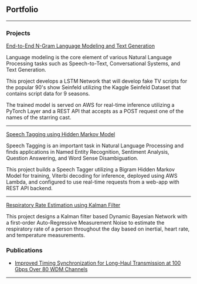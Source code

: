 ## Portfolio

---

### Projects 

[End-to-End N-Gram Language Modeling and Text Generation](https://htmlpreview.github.io/?https://github.com/bhargavsaidasari/text_generation_webapp/blob/master/index.html)

Language modeling is the core element of various Natural Language Processing tasks such as Speech-to-Text, Conversational Systems, and Text Generation.
<br>

This project develops a LSTM Network that will develop fake TV scripts for the popular 90's show Seinfeld utilizing the Kaggle Seinfeld Dataset that contains script data for 9 seasons.
<br>

The trained model is served on AWS for real-time inference utilizing a PyTorch Layer and a REST API that accepts as a POST request one of the names of the starring cast.  

---
[Speech Tagging using Hidden Markov Model](https://htmlpreview.github.io/?https://github.com/bhargavsaidasari/Speech-Tagging-Web-App/blob/master/index.html)

Speech Tagging is an important task in Natural Language Processing and finds applications in Named Entity Recognition, Sentiment Analysis, Question Answering, and Word Sense Disambiguation. 
<br>

This project builds a Speech Tagger utilizing a Bigram Hidden Markov Model for training, Viterbi decoding for inference, deployed using AWS Lambda, and configured to use real-time requests from a web-app with REST API backend. 

---
[Respiratory Rate Estimation using Kalman Filter]()

This project designs a Kalman filter based Dynamic Bayesian Network with a first-order Auto-Regressive Measurement Noise to estimate the respiratory rate of a person throughout the day based on inertial, heart rate, and temperature measurements.


### Publications

- [Improved Timing Synchronization for Long-Haul Transmission at 100 Gbps Over 80 WDM Channels](https://www.osapublishing.org/abstract.cfm?uri=Photonics-2016-Tu2G.4)

---
